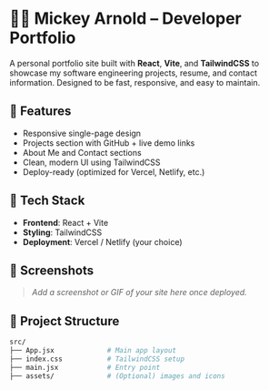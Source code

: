 # 🧑‍💻 Mickey Arnold – Developer Portfolio

A personal portfolio site built with **React**, **Vite**, and **TailwindCSS** to showcase my software engineering projects, resume, and contact information. Designed to be fast, responsive, and easy to maintain.

## 🚀 Features

- Responsive single-page design
- Projects section with GitHub + live demo links
- About Me and Contact sections
- Clean, modern UI using TailwindCSS
- Deploy-ready (optimized for Vercel, Netlify, etc.)

## 🔧 Tech Stack

- **Frontend**: React + Vite
- **Styling**: TailwindCSS
- **Deployment**: Vercel / Netlify (your choice)

## 📸 Screenshots

> _Add a screenshot or GIF of your site here once deployed._

## 📁 Project Structure

```bash
src/
├── App.jsx             # Main app layout
├── index.css           # TailwindCSS setup
├── main.jsx            # Entry point
├── assets/             # (Optional) images and icons
